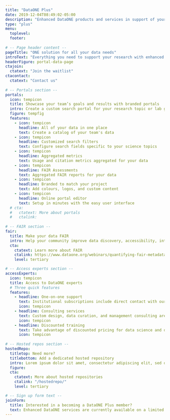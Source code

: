 ```yaml
---
title: "DataONE Plus"
date: 2019-12-04T08:49:02-05:00
description: "Enhanced DataONE products and services in support of your research, including branded portals, customized search, quality assessment metrics (including the FAIR suite), and much more."
type: "plus"
menu:
  toplevel:
  footer:
  
# -- Page header content --
pageTitle: "ONE solution for all your data needs"
introText: "Everything you need to support your research with enhanced services from DataONE."
headerFigure: portal-data-page
ctajoin:
  ctatext: "Join the waitlist"
ctacontact:
  ctatext: "Contact us"
  
# -- Portals section --
portals:
  icon: tempicon
  title: Showcase your team’s goals and results with branded portals
  intro: Create a custom search portal for your research topic or lab group that spans repositories in the DataONE network. Branded portals provide a convenient, readily customized way to communicate your science, your team, your data, and related data from the DataONE network.
  figure: tempfig
  features:
    - icon: tempicon
      headline: All of your data in one place
      text: Create a catalog of your team's data
    - icon: tempicon
      headline: Customized search filters
      text: Configure search fields specific to your science topics
    - icon: tempicon
      headline: Aggregated metrics
      text: Usage and citation metrics aggregated for your data
    - icon: tempicon
      headline: FAIR Assessments
      text: Aggregated FAIR reports for your data
    - icon: tempicon
      headline: Branded to match your project
      text: Add colours, logos, and custom content
    - icon: tempicon
      headline: Online portal editor
      text: Setup in minutes with the easy user interface
  # cta:
  #   ctatext: More about portals
  #   ctalink:
      
# -- FAIR section --
fair:
  title: Make your data FAIR
  intro: Help your community improve data discovery, accessibility, interoperability, and reuse with quantitative metadata quality assessment using the FAIR principles. Get reports for individual datasets, portal collections, or an entire repository.
  cta:
    ctatext: Learn more about FAIR
    ctalink: https://www.dataone.org/webinars/quantifying-fair-metadata-improvement-and-guidance-dataone-repository-network
    level: tertiary

# -- Access experts section --
accessExperts:
  icon: tempicon
  title: Access to DataONE experts
  # Three quick features
  features:
    - headline: One-on-one support
      text: Institutional subscriptions include direct contact with our staff to resolve issues in a timely manner
      icon: tempicon
    - headline: Consulting services
      text: Custom design, data curation, and management consulting are available at hourly rates
      icon: tempicon
    - headline: Discounted training
      text: Take advantage of discounted pricing for data science and data management training courses
      icon: tempicon
    
# -- Hosted repos section --
hostedRepo:
  titletop: Need more?
  titlebottom: Add a dedicated hosted repository
  intro: Lorem ipsum dolor sit amet, consectetur adipiscing elit, sed do eiusmod tempor incididunt ut labore et dolore magna aliqua. Lorem ipsum dolor sit amet, consectetur adipiscing elit, sed do eiusmod tempor incididunt ut labore et dolore magna aliqua.
  figure:
  cta:
    ctatext: More about hosted repositories
    ctalink: "/hostedrepo/"
    level: tertiary

# -- Sign up form text --
joinForm:
  title: Interested in a becoming a DataONE Plus member?
  text: Enhanced DataONE services are currently available on a limited basis as part of a beta program. Please provide the information below and we’ll get in touch when these services are ready for your organization.
---
```

